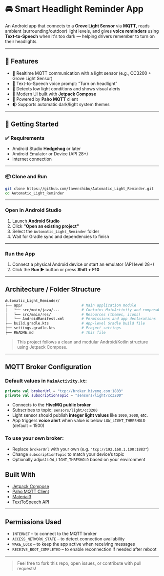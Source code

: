 # 🚘 Smart Headlight Reminder App

An Android app that connects to a **Grove Light Sensor** via **MQTT**, reads ambient (surrounding/outdoor) light levels, and gives **voice reminders** using **Text-to-Speech** when it's too dark — helping drivers remember to turn on their headlights.

---

## 📱 Features

- 📡 Realtime MQTT communication with a light sensor (e.g., CC3200 + Grove Light Sensor)
- 🎤 Text-to-Speech voice prompt: “Turn on headlight”
- 🌙 Detects low light conditions and shows visual alerts
- 🎨 Modern UI built with **Jetpack Compose**
- 🔌 Powered by **Paho MQTT** client
- 🌓 Supports automatic dark/light system themes

---

## 🚀 Getting Started

### ✅ Requirements

- Android Studio **Hedgehog** or later
- Android Emulator or Device (API 28+)
- Internet connection

---

### 📦 Clone and Run

```bash
git clone https://github.com/lavenshibu/Automatic_Light_Reminder.git
cd Automatic_Light_Reminder
```

---

###  Open in Android Studio

1. Launch **Android Studio**
2. Click **"Open an existing project"**
3. Select the `Automatic_Light_Reminder` folder
4. Wait for Gradle sync and dependencies to finish

---

###  Run the App

1. Connect a physical Android device or start an emulator (API level 28+)
2. Click the **Run ▶️** button or press **Shift + F10**

---

##  Architecture / Folder Structure

```bash
Automatic_Light_Reminder/
├── app/                           # Main application module
│   └── src/main/java/...          # Contains MainActivity and composables
│   └── src/main/res/              # Resources (themes, icons)
│   └── AndroidManifest.xml        # Permissions and app declarations
├── build.gradle.kts               # App-level Gradle build file
├── settings.gradle.kts            # Project settings
├── README.md                      # This file
```

> This project follows a clean and modular Android/Kotlin structure using Jetpack Compose.

---

##  MQTT Broker Configuration

### Default values in `MainActivity.kt`:

```kotlin
private val brokerUrl = "tcp://broker.hivemq.com:1883"
private val subscriptionTopic = "sensors/light/cc3200"
```

- Connects to the **HiveMQ public broker**
- Subscribes to topic: `sensors/light/cc3200`
- Light sensor should publish **integer light values** like `1000`, `2000`, etc.
- App triggers **voice alert** when value is below `LOW_LIGHT_THRESHOLD` (default = 1500)

### To use your own broker:

- Replace `brokerUrl` with your own (e.g. `"tcp://192.168.1.100:1883"`)
- Change `subscriptionTopic` to match your device’s topic
- Optionally adjust `LOW_LIGHT_THRESHOLD` based on your environment



##  Built With

- [Jetpack Compose](https://developer.android.com/jetpack/compose)
- [Paho MQTT Client](https://www.eclipse.org/paho/)
- [Material3](https://m3.material.io/)
- [TextToSpeech API](https://developer.android.com/reference/android/speech/tts/TextToSpeech)

---

##  Permissions Used

- `INTERNET` – to connect to the MQTT broker
- `ACCESS_NETWORK_STATE` – to detect connection availability
- `WAKE_LOCK` – to keep the app active when receiving messages
- `RECEIVE_BOOT_COMPLETED` – to enable reconnection if needed after reboot

---




> Feel free to fork this repo, open issues, or contribute with pull requests!
